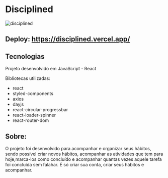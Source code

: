 # Disciplined
![disciplined](https://github.com/user-attachments/assets/4c0bd1c6-97e2-4411-a86f-06f8db68f4ac)
## Deploy: https://disciplined.vercel.app/
## Tecnologias

Projeto desenvolvido em JavaScript - React

Bibliotecas utilizadas:

 - react
 - styled-components
 - axios
 - dayjs
 - react-circular-progressbar
 - react-loader-spinner
 - react-router-dom

## Sobre:

O projeto foi desenvolvido para acompanhar e organizar seus hábitos, sendo possível criar novos hábitos, acompanhar as atividades que tem para hoje,marca-los como concluído e acompanhar quantas vezes aquele tarefa foi concluída sem falahar.
É só criar sua conta, criar seus hábitos e acompanhar.

